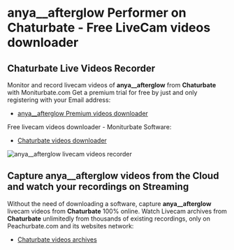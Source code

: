 # anya__afterglow Performer on Chaturbate - Free LiveCam videos downloader

## Chaturbate Live Videos Recorder

Monitor and record livecam videos of **anya__afterglow** from **Chaturbate** with Moniturbate.com
Get a premium trial for free by just and only registering with your Email address:
* [anya__afterglow Premium videos downloader](https://moniturbate.com/request-demo-licence-key.html)

Free livecam videos downloader - Moniturbate Software:
* [Chaturbate videos downloader](https://moniturbate.com/moniturbate-download-software.html)

![anya__afterglow livecam videos recorder](https://peachurnet.com/templates/moniturbate-software.png)


## Capture anya__afterglow videos from the Cloud and watch your recordings on Streaming

Without the need of downloading a software, capture **anya__afterglow** livecam videos from **Chaturbate** 100% online.
Watch Livecam archives from **Chaturbate** unlimitedly from thousands of existing recordings, only on Peachurbate.com and its websites network:
* [Chaturbate videos archives](https://peachurnet.com/)